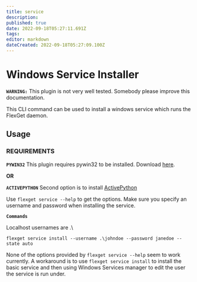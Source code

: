 ```yaml
---
title: service
description: 
published: true
date: 2022-09-18T05:27:11.691Z
tags: 
editor: markdown
dateCreated: 2022-09-18T05:27:09.100Z
---
```


# Windows Service Installer
**`WARNING:`** This plugin is not very well tested. Somebody please improve this documentation.

This CLI command can be used to install a windows service which runs the FlexGet daemon.

## Usage
### REQUIREMENTS
**`PYWIN32`**
This plugin requires pywin32 to be installed. Download [here](https://sourceforge.net/projects/pywin32/files/pywin32/Build%20220/).

**OR**

**`ACTIVEPYTHON`** Second option is to install [ActivePython](http://www.activestate.com/activepython/)

Use `flexget service --help` to get the options. Make sure you specify an username and password when installing the service.

**`Commands`**

Localhost usernames are .\

```
flexget service install --username .\johndoe --password janedoe --state auto
```



None of the options provided by `flexget service --help` seem to work currently. A workaround is to use `flexget service install` to install the basic service and then using Windows Services manager to edit the user the service is run under.

